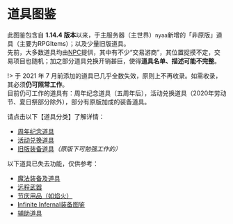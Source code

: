 # 道具图鉴

此图鉴包含自 **1.14.4 版本**以来，于主服务器（主世界）`nyaa`新增的「非原版」道具（主要为RPGItems）；以及少量旧版道具。  
先前，大多数道具均由[NPC](legacy/nyaa/npc)提供，其中有不少“交易游商”，其位置捉摸不定，交易项目也随机；加之部分道具兑换开销甚巨，使得**道具名单、描述可能不完整**。

!> 于 2021 年 7 月前添加的道具已几乎全数失效，原则上不再收录。如需收录，其必须**仍可照常工作**。  
目前仍可工作的道具有：周年纪念道具（五周年后），活动兑换道具（2020年劳动节、夏日祭部分除外），部分有原版加成的装备道具。

请点击以下【道具分类】了解详情：

- [周年纪念道具](nyaa/items/anniversary-gifts.md)
- [活动兑换道具](nyaa/items/activity-exclusive.md)
- [旧版装备道具](nyaa/items/old-but-working.md)*（原版下可勉强工作的）*

以下道具已失去功能，仅供参考：

- [魔法装备及道具](legacy/nyaa/items/magic.md)
- [远程武器](legacy/nyaa/items/remote-weapons.md)
- [节庆用品（如焰火）](legacy/nyaa/items/festival.md)
- [Infinite Infernal装备图鉴](legacy/inf2/items)
- [辅助道具](legacy/nyaa/items/assistant.md)